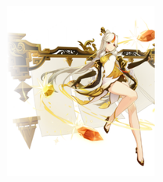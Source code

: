 <img align="right" width="60%" src="https://raw.githubusercontent.com/diauweb/diauweb/master/image.png">